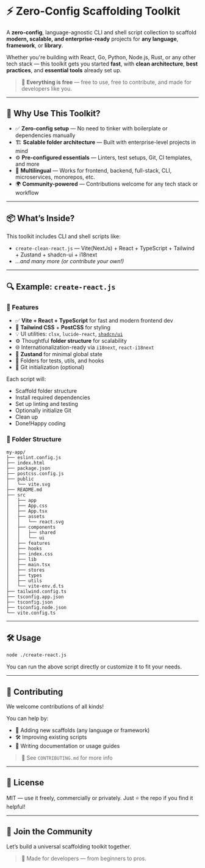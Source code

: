 # ⚡ Zero-Config Scaffolding Toolkit

A **zero-config**, language-agnostic CLI and shell script collection to scaffold **modern, scalable, and enterprise-ready** projects for **any language**, **framework**, or **library**.

Whether you're building with React, Go, Python, Node.js, Rust, or any other tech stack — this toolkit gets you started **fast**, with **clean architecture**, **best practices**, and **essential tools** already set up.

> 🎯 **Everything is free** — free to use, free to contribute, and made for developers like you.

---

## 🚀 Why Use This Toolkit?

* ✅ **Zero-config setup** — No need to tinker with boilerplate or dependencies manually
* 🏗️ **Scalable folder architecture** — Built with enterprise-level projects in mind
* ⚙️ **Pre-configured essentials** — Linters, test setups, Git, CI templates, and more
* 💬 **Multilingual** — Works for frontend, backend, full-stack, CLI, microservices, monorepos, etc.
* 🌍 **Community-powered** — Contributions welcome for any tech stack or workflow

---

## 📦 What’s Inside?

This toolkit includes CLI and shell scripts like:

* `create-clean-react.js` — Vite(NextJs) + React + TypeScript + Tailwind + Zustand + shadcn-ui + i18next
* *...and many more (or contribute your own!)*

---

## 🔍 Example: `create-react.js`

### 🚀 Features

* ✅ **Vite + React + TypeScript** for fast and modern frontend dev
* 🎨 **Tailwind CSS** + **PostCSS** for styling
* 💡 UI utilities: `clsx`, `lucide-react`, [`shadcn/ui`](https://ui.shadcn.dev)
* ⚙️ Thoughtful **folder structure** for scalability
* 🌐 Internationalization-ready via `i18next`, `react-i18next`
* 🧠 **Zustand** for minimal global state
* 🧪 Folders for tests, utils, and hooks
* 🔧 Git initialization (optional)

Each script will:

* Scaffold folder structure
* Install required dependencies
* Set up linting and testing
* Optionally initialize Git
* Clean up
* Done!Happy coding

### 🧪 Folder Structure

```
my-app/
├── eslint.config.js
├── index.html
├── package.json
├── postcss.config.js
├── public
│   └── vite.svg
├── README.md
├── src
│   ├── app
│   ├── App.css
│   ├── App.tsx
│   ├── assets
│   │   └── react.svg
│   ├── components
│   │   ├── shared
│   │   └── ui
│   ├── features
│   ├── hooks
│   ├── index.css
│   ├── lib
│   ├── main.tsx
│   ├── stores
│   ├── types
│   ├── utils
│   └── vite-env.d.ts
├── tailwind.config.ts
├── tsconfig.app.json
├── tsconfig.json
├── tsconfig.node.json
└── vite.config.ts

```

---

## 🛠️ Usage

```bash
node ./create-react.js
```

You can run the above script directly or customize it to fit your needs.

---

## 🤝 Contributing

We welcome contributions of all kinds!

You can help by:

* 📜 Adding new scaffolds (any language or framework)
* 🛠️ Improving existing scripts
* 📝 Writing documentation or usage guides

> 📖 See `CONTRIBUTING.md` for more info

---

## 📄 License

MIT — use it freely, commercially or privately. Just ⭐ the repo if you find it helpful!

---

## 🙌 Join the Community

Let’s build a universal scaffolding toolkit together.

> 🚀 Made for developers — from beginners to pros.
